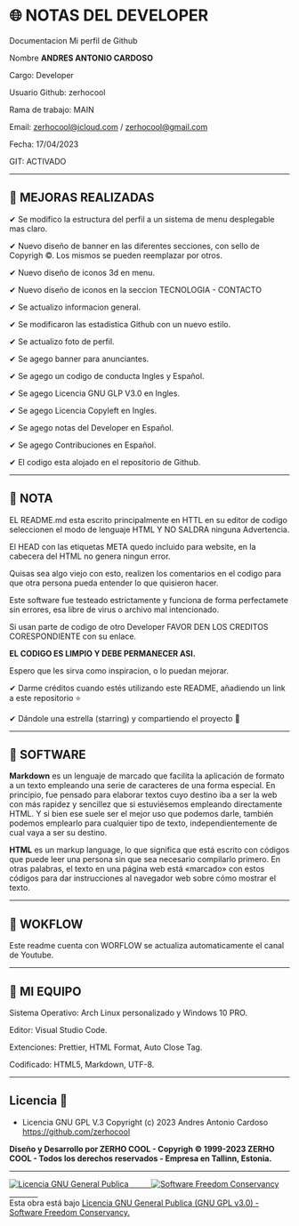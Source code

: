 # 🌐 NOTAS DEL DEVELOPER

Documentacion Mi perfil de Github

Nombre **ANDRES ANTONIO CARDOSO**

Cargo: Developer

Usuario Github: zerhocool

Rama de trabajo: MAIN

Email: zerhocool@icloud.com / zerhocool@gmail.com

Fecha: 17/04/2023

GIT: ACTIVADO

---

## 💢 MEJORAS REALIZADAS

✔ Se modifico la estructura del perfil a un sistema de menu desplegable mas claro.

✔ Nuevo diseño de banner en las diferentes secciones, con sello de Copyrigh ©. Los mismos se pueden reemplazar por otros.

✔ Nuevo diseño de iconos 3d en menu.

✔ Nuevo diseño de iconos en la seccion TECNOLOGIA - CONTACTO

✔ Se actualizo informacion general.

✔ Se modificaron las estadistica Github con un nuevo estilo.

✔ Se actualizo foto de perfil.

✔ Se agego banner para anunciantes.

✔ Se agego un codigo de conducta Ingles y Español.

✔ Se agego Licencia GNU GLP V3.0 en Ingles.

✔ Se agego Licencia Copyleft en Ingles.

✔ Se agego notas del Developer en Español.

✔ Se agego Contribuciones en Español.

✔ El codigo esta alojado en el repositorio de Github.

---

## 💢 NOTA

EL README.md esta escrito principalmente en HTTL en su editor de codigo seleccionen el modo de lenguaje HTML Y NO SALDRA ninguna Advertencia.

El HEAD con las etiquetas META quedo incluido para website, en la cabecera del HTML no genera ningun error.

Quisas sea algo viejo con esto, realizen los comentarios en el codigo para que otra persona pueda entender lo que quisieron hacer.

Este software fue testeado estrictamente y funciona de forma perfectamete sin errores, esa libre de virus o archivo mal intencionado.

Si usan parte de codigo de otro Developer FAVOR DEN LOS CREDITOS CORESPONDIENTE con su enlace.

**EL CODIGO ES LIMPIO Y DEBE PERMANECER ASI.**

Espero que les sirva como inspiracion, o lo puedan mejorar.

✔ Darme créditos cuando estés utilizando este README, añadiendo un link a este repositorio ⭐

✔ Dándole una estrella (starring) y compartiendo el proyecto 🚀

---

## 💢 SOFTWARE

**Markdown** es un lenguaje de marcado que facilita la aplicación de formato a un texto empleando una serie de caracteres de una forma especial. En principio, fue pensado para elaborar textos cuyo destino iba a ser la web con más rapidez y sencillez que si estuviésemos empleando directamente HTML. Y si bien ese suele ser el mejor uso que podemos darle, también podemos emplearlo para cualquier tipo de texto, independientemente de cual vaya a ser su destino.

**HTML** es un markup language, lo que significa que está escrito con códigos que puede leer una persona sin que sea necesario compilarlo primero. En otras palabras, el texto en una página web está «marcado» con estos códigos para dar instrucciones al navegador web sobre cómo mostrar el texto.

---

## 💢 WOKFLOW

Este readme cuenta con WORFLOW se actualiza automaticamente el canal de Youtube.

---

## 💢 MI EQUIPO

Sistema Operativo: Arch Linux personalizado y Windows 10 PRO.

Editor: Visual Studio Code.

Extenciones: Prettier, HTML Format, Auto Close Tag.

Codificado: HTML5, Markdown, UTF-8.

---

## Licencia 📄

- Licencia GNU GPL V.3 Copyright (c) 2023 Andres Antonio Cardoso <https://github.com/zerhocool>

**Diseño y Desarrollo por ZERHO COOL - Copyrigh © 1999-2023 ZERHO COOL - Todos los derechos reservados - Empresa en Tallinn, Estonia.**

---

<a rel="licencia" href="https://www.gnu.org/"><img alt="Licencia GNU General Publica " style="border-width:0" src="https://cdn.discordapp.com/attachments/1072960128820715602/1092305619681300520/gplv3-with-text-136x68.png" />⠀⠀⠀⠀<img alt="Software Freedom Conservancy " style="border-width:0" src="https://cdn.discordapp.com/attachments/1072960128820715602/1092474752779694181/conservancy-header.png" />⠀⠀⠀⠀⠀</a><br />Esta obra está bajo <a rel="licencia" href="https://www.gnu.org/licenses/gpl-3.0.html">Licencia GNU General Publica (GNU GPL v3.0) -</a>
<a rel="licencia" href="http://next.copyleft.org/pages/current-release.html">Software Freedom Conservancy.</a>
